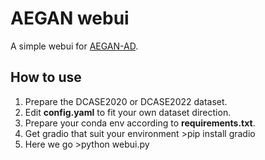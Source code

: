 # AEGAN webui
A simple webui for [AEGAN-AD](https://github.com/jianganbai/AEGAN-AD).
## How to use
1. Prepare the DCASE2020 or DCASE2022 dataset.
2. Edit **config.yaml** to fit your own dataset direction.
3. Prepare your conda env according to **requirements.txt**.
4. Get gradio that suit your environment >pip install gradio
5. Here we go >python webui.py

